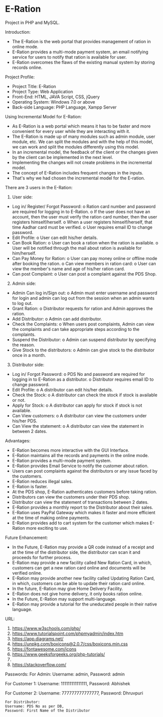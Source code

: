 # E-Ration

Project in PHP and MySQL.

Introduction:

- The E-Ration is the web portal that provides management of ration in online mode.
- E-Ration provides a multi-mode payment system, an email notifying service for users to notify that ration is available for user.
- E-Ration overcomes the flaws of the existing manual system by storing records online.

Project Profile:

- Project Title: E-Ration
- Project Type: Web Application
- Front-End: HTML, JAVA Script, CSS, jQuery
- Operating System: Windows 7.0 or above
- Back-side Language: PHP Language, Xampp Server

Using Incremental Model for E-Ration:

- As E-Ration is a web portal which means it has to be faster and more convenient for every user while they are interacting with it.
- The E-Ration is made up of many modules such as admin module, user module, etc. We can split the modules and with the help of this model, we can work and split the modules differently using this model.
- In an incremental model, the feedback of the client or the changes given by the client can be implemented in the next level.
- Implementing the changes will not create problems in the incremental model.
- The concept of E-Ration includes frequent changes in the inputs.
- That's why we had chosen the incremental model for the E-ration.

There are 3 users in the E-Ration:

1. User side:

- Log in/ Register/ Forgot Password:
  o Ration card number and password are required for logging in to E-Ration.
  o If the user does not have an account, then the user must verify the ration card number, then the user registers himself/herself.
  o When a user registers himself/herself, that time Aadhar card must be verified.
  o User requires email ID to change password.
- Edit Profile:
  o User can edit his/her details.
- Can Book Ration:
  o User can book a ration when the ration is available.
  o User will be notified through the mail about ration is available for him/herself.
- Can Pay Money for Ration:
  o User can pay money online or offline mode after booking the ration.
  o Can view members in ration card:
  o User can view the member's name and age of his/her ration card.
- Can post Complaint:
  o User can post a complaint against the PDS Shop.

2. Admin side:

- Admin Can log in/Sign out:
  o Admin must enter username and password for login and admin can log out from the session when an admin wants to log out.
- Grant Ration:
  o Distributor requests for ration and Admin approves the ration.
- Add Distributor:
  o Admin can add distributor.
- Check the Complaints:
  o When users post complaints, Admin can view the complaints and can take appropriate steps according to the complaints.
- Suspend the Distributor:
  o Admin can suspend distributor by specifying the reason.
- Give Stock to the distributors:
  o Admin can give stock to the distributor once in a month.

3. Distributor side:

- Log in/ Forgot Password:
  o PDS No and password are required for logging in to E-Ration as a distributor.
  o Distributor requires email ID to change password.
- Edit Profile:
  o A distributor can edit his/her details.
- Check the Stock:
  o A distributor can check the stock if stock is available or not.
- Apply for Stock:
  o A distributor can apply for stock if stock is not available.
- Can View customers:
  o A distributor can view the customers under his/her PDS.
- Can View the statement:
  o A distributor can view the statement in between 2 dates.

Advantages:

- E-Ration becomes more interactive with the GUI Interface.
- E-Ration maintains all the records and payments in the online mode.
- E-Ration provides a multi-mode payment system.
- E-Ration provides Email Service to notify the customer about ration.
- Users can post complaints against the distributors or any issue faced by the customers.
- E-Ration reduces illegal sales.
- E-Ration is faster.
- At the PDS shop, E-Ration authenticates customers before taking ration.
- Distributors can view the customers under their PDS shop.
- Distributor can view the statement of transactions between 2 dates.
- E-Ration provides a monthly report to the Distributor about their sales.
- E-Ration uses PayPal Gateway which makes it faster and more efficient at the time of making online payments.
- E-Ration provides add to cart system for the customer which makes E-Ration more exciting to use.

Future Enhancement:

- In the Future, E-Ration may provide a QR code instead of a receipt and at the time of the distributor side, the distributor can scan it and proceeds for further process.
- E-Ration may provide a new facility called New Ration Card, in which, customers can get a new ration card online and documents will be verified online.
- E-Ration may provide another new facility called Updating Ration Card, in which, customers can be able to update their ration card online.
- In the future, E-Ration may give Home Delivery Facility.
- E-Ration does not give home delivery, it only books ration online.
- In the Future, E-Ration may support multi-language.
- E-Ration may provide a tutorial for the uneducated people in their native language.

URL:

1. https://www.w3schools.com/php/
2. https://www.tutorialspoint.com/phpmyadmin/index.htm
3. https://app.diagrams.net/
4. https://unpkg.com/boxicons@2.0.7/css/boxicons.min.css
5. https://fontawesome.com/icons
6. https://www.geeksforgeeks.org/php-tutorials/
7.
8. https://stackoverflow.com/

Passwords:
For Admin:
Username: admin,
Password: admin


For Customer 1:
Username: 111111111111111,
Password: Abhishek

For Customer 2:
Username: 777777777777777,
Password: Dhruvpuri

    For Distributor:
    Username: PDS No as per DB,
    Password: First Name of the Distributor

